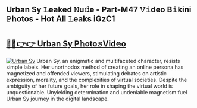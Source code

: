 ## Urban Sy 𝙻eaked 𝙽u𝚍e - Part-M47 𝚅𝚒deo B𝚒kini 𝙿hotos - Hot All 𝙻eaks iGzC1

# <h2><a href="http://ld44t3b.urlbe.top/?page=Urban+Sy">🔗🔗👉👉 Urban Sy P𝚑oto𝚜Vid𝚎o</a></h2>

[![Urban Sy](https://i.imgur.com/eBuTRDB.gif)](http://ld44t3b.urlbe.top/?page=Urban+Sy)
Urban Sy, an enigmatic and multifaceted character, resists simple labels. Her unorthodox method of creating an online persona has magnetized and offended viewers, stimulating debates on artistic expression, morality, and the complexities of virtual societies. Despite the ambiguity of her future goals, her role in shaping the virtual world is unquestionable. Unyielding determination and undeniable magnetism fuel Urban Sy journey in the digital landscape.

